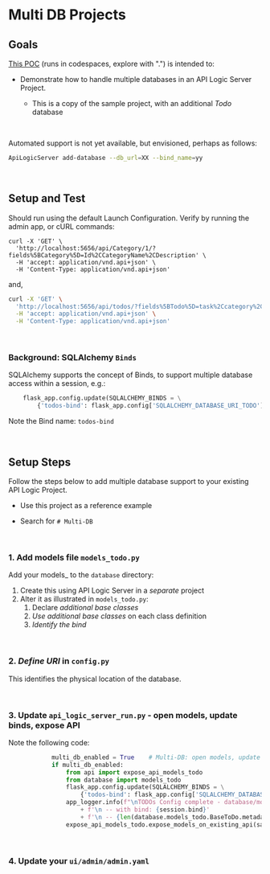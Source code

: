 # Multi DB Projects

## Goals

[This POC](https://github.com/valhuber/MultiDB) (runs in codespaces, explore with ".") is intended to:

* Demonstrate how to handle multiple databases in an API Logic Server Project.

    * This is a copy of the sample project, with an additional _Todo_ database

&nbsp;

Automated support is not yet available, but envisioned, perhaps as follows:

```bash
ApiLogicServer add-database --db_url=XX --bind_name=yy
```

&nbsp;

## Setup and Test

Should run using the default Launch Configuration.  Verify by running the admin app, or cURL commands:

```
curl -X 'GET' \
  'http://localhost:5656/api/Category/1/?fields%5BCategory%5D=Id%2CCategoryName%2CDescription' \
  -H 'accept: application/vnd.api+json' \
  -H 'Content-Type: application/vnd.api+json'
```
and,

```bash
curl -X 'GET' \
  'http://localhost:5656/api/todos/?fields%5BTodo%5D=task%2Ccategory%2Cdate_added%2Cdate_completed%2Cstatus%2Cposition&page%5Boffset%5D=0&page%5Blimit%5D=10&sort=id' \
  -H 'accept: application/vnd.api+json' \
  -H 'Content-Type: application/vnd.api+json'
```

&nbsp;

### Background: SQLAlchemy ```Binds```

SQLAlchemy supports the concept of Binds, to support multiple database access within a session, e.g.:

```python
    flask_app.config.update(SQLALCHEMY_BINDS = \
        {'todos-bind': flask_app.config['SQLALCHEMY_DATABASE_URI_TODO']})
```

Note the Bind name: `todos-bind`

&nbsp;

## Setup Steps

Follow the steps below to add multiple database support to your existing API Logic Project.  

* Use this project as a reference example

* Search for ```# Multi-DB```

&nbsp;

### 1. Add models file `models_todo.py`

Add your models_<bind> to the `database` directory:

1. Create this using API Logic Server in a _separate_ project
2. Alter it as illustrated in `models_todo.py`:
    1. Declare _additional base classes_
    2. _Use additional base classes_ on each class definition
    3. _Identify the bind_

&nbsp;

### 2. _Define URI_ in `config.py`

This identifies the physical location of the database.

&nbsp;

### 3. Update `api_logic_server_run.py` - open models, update binds, expose API

Note the following code:

```python
            multi_db_enabled = True    # Multi-DB: open models, update binds, expose API
            if multi_db_enabled:
                from api import expose_api_models_todo
                from database import models_todo
                flask_app.config.update(SQLALCHEMY_BINDS = \
                    {'todos-bind': flask_app.config['SQLALCHEMY_DATABASE_URI_TODO']})
                app_logger.info(f"\nTODOs Config complete - database/models_todo.py"
                    + f'\n -- with bind: {session.bind}'
                    + f'\n -- {len(database.models_todo.BaseToDo.metadata.tables)} tables loaded')
                expose_api_models_todo.expose_models_on_existing_api(safrs_api)
```

&nbsp;

### 4. Update your `ui/admin/admin.yaml`


&nbsp;

